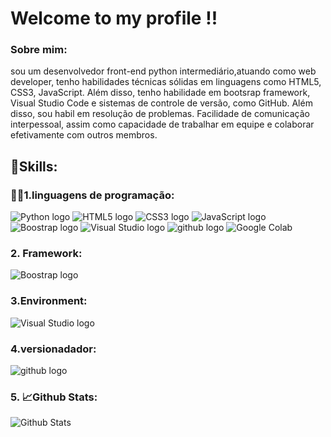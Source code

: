 # Welcome to my profile !!

### Sobre mim:

sou um desenvolvedor front-end python
intermediário,atuando como web developer, tenho
habilidades técnicas sólidas em linguagens como
HTML5, CSS3, JavaScript. Além disso, tenho
habilidade em bootsrap framework, Visual Studio Code
e sistemas de controle de versão, como
GitHub. Além disso, sou habil em resolução de 
problemas. Facilidade de comunicação
interpessoal, assim como capacidade de 
trabalhar em equipe e colaborar efetivamente
com outros membros.

## 🚀Skills:

### 👩‍💻1.linguagens de programação:

![Python logo](https://img.shields.io/badge/Python-FFD43B?style=for-the-badge&logo=python&logoColor=blue)
![HTML5 logo](https://img.shields.io/badge/HTML5-E34F26?style=for-the-badge&logo=html5&logoColor=white)
![CSS3 logo](https://img.shields.io/badge/CSS3-1572B6?style=for-the-badge&logo=css3&logoColor=white)
![JavaScript logo](https://img.shields.io/badge/JavaScript-323330?style=for-the-badge&logo=javascript&logoColor=F7DF1E)
![Boostrap logo](https://img.shields.io/badge/Bootstrap-563D7C?style=for-the-badge&logo=bootstrap&logoColor=white)
![Visual Studio logo](https://img.shields.io/badge/Visual_Studio_Code-0078D4?style=for-the-badge&logo=visual%20studio%20code&logoColor=white)
![github logo](https://img.shields.io/badge/GitHub-100000?style=for-the-badge&logo=github&logoColor=white)
![Google Colab](https://img.shields.io/badge/Colab-F9AB00?style=for-the-badge&logo=googlecolab&color=525252)

### 2. Framework:
![Boostrap logo](https://img.shields.io/badge/Bootstrap-563D7C?style=for-the-badge&logo=bootstrap&logoColor=white)

### 3.Environment:
![Visual Studio logo](https://img.shields.io/badge/Visual_Studio_Code-0078D4?style=for-the-badge&logo=visual%20studio%20code&logoColor=white)

### 4.versionadador:
![github logo](https://img.shields.io/badge/GitHub-100000?style=for-the-badge&logo=github&logoColor=white)

### 5. 📈Github Stats:
![Github Stats](https://github-readme-stats.vercel.app/api?username=PauloTKD&theme=blue-green)